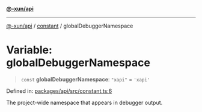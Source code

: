 [**@-xun/api**](../../README.md)

***

[@-xun/api](../../README.md) / [constant](../README.md) / globalDebuggerNamespace

# Variable: globalDebuggerNamespace

> `const` **globalDebuggerNamespace**: `"xapi"` = `'xapi'`

Defined in: [packages/api/src/constant.ts:6](https://github.com/Xunnamius/api-utils/blob/20b3c0a8fb0d738da534e0b5a18ecc7bfb431124/packages/api/src/constant.ts#L6)

The project-wide namespace that appears in debugger output.

